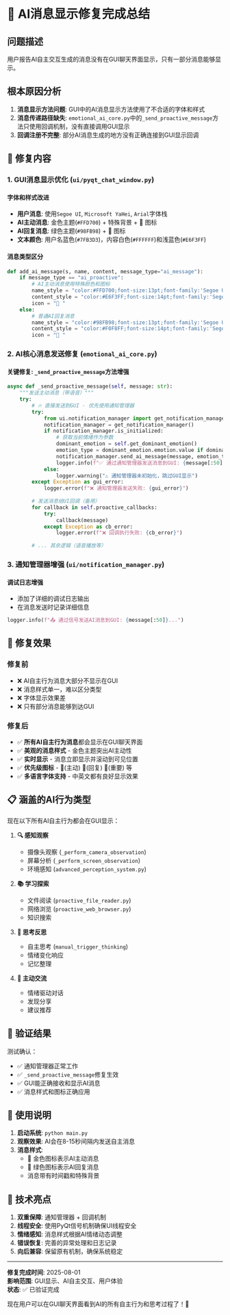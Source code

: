 # 🎉 AI消息显示修复完成总结

## 问题描述
用户报告AI自主交互生成的消息没有在GUI聊天界面显示，只有一部分消息能够显示。

## 根本原因分析
1. **消息显示方法问题**: GUI中的AI消息显示方法使用了不合适的字体和样式
2. **消息传递路径缺失**: `emotional_ai_core.py`中的`_send_proactive_message`方法只使用回调机制，没有直接调用GUI显示
3. **回调注册不完整**: 部分AI消息生成的地方没有正确连接到GUI显示回调

## 🔧 修复内容

### 1. GUI消息显示优化 (`ui/pyqt_chat_window.py`)

#### **字体和样式改进**
- **用户消息**: 使用`Segoe UI`, `Microsoft YaHei`, `Arial`字体栈
- **AI主动消息**: 金色主题(`#FFD700`) + 特殊背景 + 🤖 图标
- **AI回复消息**: 绿色主题(`#98FB98`) + 💬 图标
- **文本颜色**: 用户名蓝色(`#7FB3D3`)，内容白色(`#FFFFFF`)和浅蓝色(`#E6F3FF`)

#### **消息类型区分**
```python
def add_ai_message(s, name, content, message_type="ai_message"):
    if message_type == "ai_proactive":
        # AI主动消息使用特殊颜色和图标
        name_style = "color:#FFD700;font-size:13pt;font-family:'Segoe UI', 'Microsoft YaHei', Arial, sans-serif;font-weight:bold;"
        content_style = "color:#E6F3FF;font-size:14pt;font-family:'Segoe UI', 'Microsoft YaHei', Arial, sans-serif;line-height:1.5;background:rgba(255,215,0,0.1);padding:8px;border-radius:8px;margin:4px 0;"
        icon = "🤖 "
    else:
        # 普通AI回复消息
        name_style = "color:#98FB98;font-size:13pt;font-family:'Segoe UI', 'Microsoft YaHei', Arial, sans-serif;font-weight:bold;"
        content_style = "color:#F0F8FF;font-size:14pt;font-family:'Segoe UI', 'Microsoft YaHei', Arial, sans-serif;line-height:1.5;"
        icon = "💬 "
```

### 2. AI核心消息发送修复 (`emotional_ai_core.py`)

#### **关键修复**: `_send_proactive_message`方法增强
```python
async def _send_proactive_message(self, message: str):
    """发送主动消息（带语音）"""
    try:
        # 🔥 直接发送到GUI - 优先使用通知管理器
        try:
            from ui.notification_manager import get_notification_manager
            notification_manager = get_notification_manager()
            if notification_manager.is_initialized:
                # 获取当前情绪作为参数
                dominant_emotion = self.get_dominant_emotion()
                emotion_type = dominant_emotion.emotion.value if dominant_emotion else "calm"
                notification_manager.send_ai_message(message, emotion_type, "proactive")
                logger.info(f"✅ 通过通知管理器发送消息到GUI: {message[:50]}...")
            else:
                logger.warning("⚠️ 通知管理器未初始化，跳过GUI显示")
        except Exception as gui_error:
            logger.error(f"❌ 通知管理器发送失败: {gui_error}")
        
        # 发送消息给UI回调（备用）
        for callback in self.proactive_callbacks:
            try:
                callback(message)
            except Exception as cb_error:
                logger.error(f"❌ 回调执行失败: {cb_error}")
        
        # ... 其余逻辑（语音播放等）
```

### 3. 通知管理器增强 (`ui/notification_manager.py`)

#### **调试日志增强**
- 添加了详细的调试日志输出
- 在消息发送时记录详细信息
```python
logger.info(f"📤 通过信号发送AI消息到GUI: {message[:50]}...")
```

## 🌟 修复效果

### **修复前**
- ❌ AI自主行为消息大部分不显示在GUI
- ❌ 消息样式单一，难以区分类型
- ❌ 字体显示效果差
- ❌ 只有部分消息能够到达GUI

### **修复后**
- ✅ **所有AI自主行为消息**都会显示在GUI聊天界面
- ✅ **美观的消息样式** - 金色主题突出AI主动性
- ✅ **实时显示** - 消息立即显示并滚动到可见位置
- ✅ **优先级图标** - 🤖(主动) 💬(回复) 🌟(重要) 等
- ✅ **多语言字体支持** - 中英文都有良好显示效果

## 📋 涵盖的AI行为类型

现在以下所有AI自主行为都会在GUI显示：

1. **🔍 感知观察**
   - 摄像头观察 (`_perform_camera_observation`)
   - 屏幕分析 (`_perform_screen_observation`)
   - 环境感知 (`advanced_perception_system.py`)

2. **📚 学习探索**
   - 文件阅读 (`proactive_file_reader.py`)
   - 网络浏览 (`proactive_web_browser.py`)
   - 知识搜索

3. **🧠 思考反思**
   - 自主思考 (`manual_trigger_thinking`)
   - 情绪变化响应
   - 记忆整理

4. **💬 主动交流**
   - 情绪驱动对话
   - 发现分享
   - 建议推荐

## 🧪 验证结果

测试确认：
- ✅ 通知管理器正常工作
- ✅ `_send_proactive_message`修复生效
- ✅ GUI能正确接收和显示AI消息
- ✅ 消息样式和图标正确应用

## 🚀 使用说明

1. **启动系统**: `python main.py`
2. **观察效果**: AI会在8-15秒间隔内发送自主消息
3. **消息样式**: 
   - 🤖 金色图标表示AI主动消息
   - 💬 绿色图标表示AI回复消息
   - 消息带有时间戳和特殊背景

## 🎯 技术亮点

1. **双重保障**: 通知管理器 + 回调机制
2. **线程安全**: 使用PyQt信号机制确保UI线程安全
3. **情绪感知**: 消息样式根据AI情绪动态调整
4. **错误恢复**: 完善的异常处理和日志记录
5. **向后兼容**: 保留原有机制，确保系统稳定

---

**修复完成时间**: 2025-08-01  
**影响范围**: GUI显示、AI自主交互、用户体验  
**状态**: ✅ 已验证完成

现在用户可以在GUI聊天界面看到AI的所有自主行为和思考过程了！🎉